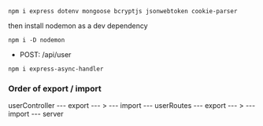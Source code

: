 `npm i express dotenv mongoose bcryptjs jsonwebtoken cookie-parser`

then install nodemon as a dev dependency

`npm i -D nodemon`

- POST:
/api/user

`npm i express-async-handler`

### Order of export / import
userController --- export --- > --- import --- userRoutes --- export --- > --- import --- server
                    